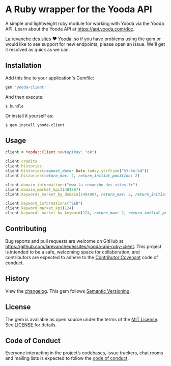 # A Ruby wrapper for the Yooda API
A simple and lightweight ruby module for working with Yooda via the Yooda API. Learn about the Yooda API at https://api.yooda.com/doc.

[La revanche des sites](http://www.la-revanche-des-sites.fr) ❤️ [Yooda](https://www.yooda.com), so if you have problems using the gem or would like to see support for new endpoints, please open an issue. We'll get it resolved as quick as we can.

## Installation

Add this line to your application's Gemfile:

```ruby
gem 'yooda-client'
```

And then execute:

    $ bundle

Or install it yourself as:

    $ gem install yooda-client

## Usage

```ruby
client = Yooda::Client.new(apikey: "ok")

client.credits
client.histories
client.histories(request_date: Date.today.strftime("%Y-%m-%d"))
client.histories(return_max: 2, return_initial_position: 2)

client.domain_informations("www.la-revanche-des-sites.fr")
client.domain_market_kpi(1484887)
client.keywords_market_by_domain(1484887, return_max: 2, return_initial_position: 2)

client.keyword_informations("SEO")
client.keyword_market_kpi(124)
client.keywords_market_by_keyword(124, return_max: 2, return_initial_position: 2)
```

## Contributing

Bug reports and pull requests are welcome on GitHub at https://github.com/larevanchedessites/yooda-api-ruby-client. This project is intended to be a safe, welcoming space for collaboration, and contributors are expected to adhere to the [Contributor Covenant](http://contributor-covenant.org) code of conduct.


## History

View the [changelog](https://github.com/larevanchedessites/yooda-api-ruby-client/blob/master/CHANGELOG.md). This gem follows [Semantic Versioning](http://semver.org/).

## License
The gem is available as open source under the terms of the [MIT License](https://opensource.org/licenses/MIT).
See [LICENSE](https://github.com/larevanchedessites/yooda-api-ruby-client/blob/master/LICENSE.txt) for details.

## Code of Conduct

Everyone interacting in the project’s codebases, issue trackers, chat rooms and mailing lists is expected to follow the [code of conduct](https://github.com/[USERNAME]/yooda-client/blob/master/CODE_OF_CONDUCT.md).
